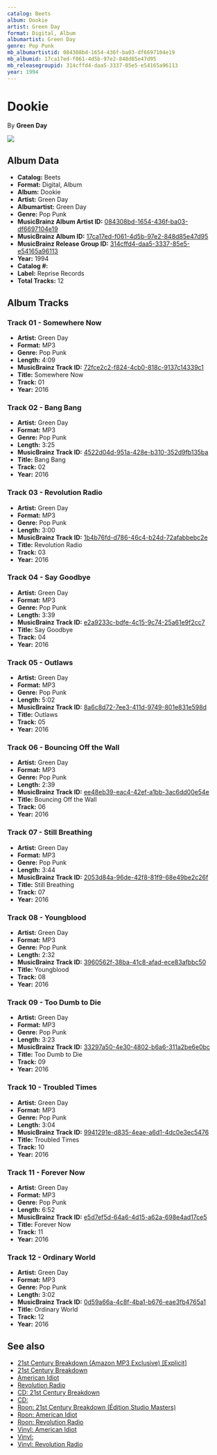 ```yaml
---
catalog: Beets
album: Dookie
artist: Green Day
format: Digital, Album
albumartist: Green Day
genre: Pop Punk
mb_albumartistid: 084308bd-1654-436f-ba03-df6697104e19
mb_albumid: 17ca17ed-f061-4d5b-97e2-848d85e47d95
mb_releasegroupid: 314cffd4-daa5-3337-85e5-e54165a96113
year: 1994
---
```


# Dookie

By **Green Day**

![](../../assets/beetscovers/Green_Day-Dookie.jpg)

## Album Data

- **Catalog:** Beets
- **Format:** Digital, Album
- **Album:** Dookie
- **Artist:** Green Day
- **Albumartist:** Green Day
- **Genre:** Pop Punk
- **MusicBrainz Album Artist ID:** [084308bd-1654-436f-ba03-df6697104e19](https://musicbrainz.org/artist/084308bd-1654-436f-ba03-df6697104e19)
- **MusicBrainz Album ID:** [17ca17ed-f061-4d5b-97e2-848d85e47d95](https://musicbrainz.org/release/17ca17ed-f061-4d5b-97e2-848d85e47d95)
- **MusicBrainz Release Group ID:** [314cffd4-daa5-3337-85e5-e54165a96113](https://musicbrainz.org/release-group/314cffd4-daa5-3337-85e5-e54165a96113)
- **Year:** 1994
- **Catalog #:** 
- **Label:** Reprise Records
- **Total Tracks:** 12

## Album Tracks

### Track 01 - Somewhere Now

- **Artist:** Green Day
- **Format:** MP3
- **Genre:** Pop Punk
- **Length:** 4:09
- **MusicBrainz Track ID:** [72fce2c2-f824-4cb0-818c-9137c14339c1](https://musicbrainz.org/recording/72fce2c2-f824-4cb0-818c-9137c14339c1)
- **Title:** Somewhere Now
- **Track:** 01
- **Year:** 2016

### Track 02 - Bang Bang

- **Artist:** Green Day
- **Format:** MP3
- **Genre:** Pop Punk
- **Length:** 3:25
- **MusicBrainz Track ID:** [4522d04d-951a-428e-b310-352d9fb135ba](https://musicbrainz.org/recording/4522d04d-951a-428e-b310-352d9fb135ba)
- **Title:** Bang Bang
- **Track:** 02
- **Year:** 2016

### Track 03 - Revolution Radio

- **Artist:** Green Day
- **Format:** MP3
- **Genre:** Pop Punk
- **Length:** 3:00
- **MusicBrainz Track ID:** [1b4b76fd-d786-46c4-b24d-72afabbebc2e](https://musicbrainz.org/recording/1b4b76fd-d786-46c4-b24d-72afabbebc2e)
- **Title:** Revolution Radio
- **Track:** 03
- **Year:** 2016

### Track 04 - Say Goodbye

- **Artist:** Green Day
- **Format:** MP3
- **Genre:** Pop Punk
- **Length:** 3:39
- **MusicBrainz Track ID:** [e2a9233c-bdfe-4c15-9c74-25a61e9f2cc7](https://musicbrainz.org/recording/e2a9233c-bdfe-4c15-9c74-25a61e9f2cc7)
- **Title:** Say Goodbye
- **Track:** 04
- **Year:** 2016

### Track 05 - Outlaws

- **Artist:** Green Day
- **Format:** MP3
- **Genre:** Pop Punk
- **Length:** 5:02
- **MusicBrainz Track ID:** [8a6c8d72-7ee3-411d-9749-801e831e598d](https://musicbrainz.org/recording/8a6c8d72-7ee3-411d-9749-801e831e598d)
- **Title:** Outlaws
- **Track:** 05
- **Year:** 2016

### Track 06 - Bouncing Off the Wall

- **Artist:** Green Day
- **Format:** MP3
- **Genre:** Pop Punk
- **Length:** 2:39
- **MusicBrainz Track ID:** [ee48eb39-eac4-42ef-a1bb-3ac6dd00e54e](https://musicbrainz.org/recording/ee48eb39-eac4-42ef-a1bb-3ac6dd00e54e)
- **Title:** Bouncing Off the Wall
- **Track:** 06
- **Year:** 2016

### Track 07 - Still Breathing

- **Artist:** Green Day
- **Format:** MP3
- **Genre:** Pop Punk
- **Length:** 3:44
- **MusicBrainz Track ID:** [2053d84a-96de-42f8-81f9-68e49be2c26f](https://musicbrainz.org/recording/2053d84a-96de-42f8-81f9-68e49be2c26f)
- **Title:** Still Breathing
- **Track:** 07
- **Year:** 2016

### Track 08 - Youngblood

- **Artist:** Green Day
- **Format:** MP3
- **Genre:** Pop Punk
- **Length:** 2:32
- **MusicBrainz Track ID:** [3960562f-38ba-41c8-afad-ece83afbbc50](https://musicbrainz.org/recording/3960562f-38ba-41c8-afad-ece83afbbc50)
- **Title:** Youngblood
- **Track:** 08
- **Year:** 2016

### Track 09 - Too Dumb to Die

- **Artist:** Green Day
- **Format:** MP3
- **Genre:** Pop Punk
- **Length:** 3:23
- **MusicBrainz Track ID:** [33297a50-4e30-4802-b6a6-311a2be6e0bc](https://musicbrainz.org/recording/33297a50-4e30-4802-b6a6-311a2be6e0bc)
- **Title:** Too Dumb to Die
- **Track:** 09
- **Year:** 2016

### Track 10 - Troubled Times

- **Artist:** Green Day
- **Format:** MP3
- **Genre:** Pop Punk
- **Length:** 3:04
- **MusicBrainz Track ID:** [9941291e-d835-4eae-a6d1-4dc0e3ec5476](https://musicbrainz.org/recording/9941291e-d835-4eae-a6d1-4dc0e3ec5476)
- **Title:** Troubled Times
- **Track:** 10
- **Year:** 2016

### Track 11 - Forever Now

- **Artist:** Green Day
- **Format:** MP3
- **Genre:** Pop Punk
- **Length:** 6:52
- **MusicBrainz Track ID:** [e5d7ef5d-64a6-4d15-a62a-698e4ad17ce5](https://musicbrainz.org/recording/e5d7ef5d-64a6-4d15-a62a-698e4ad17ce5)
- **Title:** Forever Now
- **Track:** 11
- **Year:** 2016

### Track 12 - Ordinary World

- **Artist:** Green Day
- **Format:** MP3
- **Genre:** Pop Punk
- **Length:** 3:02
- **MusicBrainz Track ID:** [0d59a66a-4c8f-4ba1-b676-eae3fb4765a1](https://musicbrainz.org/recording/0d59a66a-4c8f-4ba1-b676-eae3fb4765a1)
- **Title:** Ordinary World
- **Track:** 12
- **Year:** 2016


## See also

- [21st Century Breakdown (Amazon MP3 Exclusive) [Explicit]](21st_Century_Breakdown_Amazon_MP3_Exclusive_[Explicit].md)
- [21st Century Breakdown](21st_Century_Breakdown.md)
- [American Idiot](American_Idiot.md)
- [Revolution Radio](Revolution_Radio.md)
- [CD: 21st Century Breakdown](../../CD/Green_Day/21st_Century_Breakdown.md)
- [CD: ](../../CD/Green_Day/Green_Day.md)
- [Roon: 21st Century Breakdown (Édition Studio Masters)](../../Roon/Green_Day/21st_Century_Breakdown_Édition_Studio_Masters.md)
- [Roon: American Idiot](../../Roon/Green_Day/American_Idiot.md)
- [Roon: Revolution Radio](../../Roon/Green_Day/Revolution_Radio.md)
- [Vinyl: American Idiot](../../Vinyl/Green_Day/American_Idiot.md)
- [Vinyl: ](../../Vinyl/Green_Day/Green_Day.md)
- [Vinyl: Revolution Radio](../../Vinyl/Green_Day/Revolution_Radio.md)
